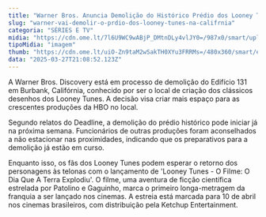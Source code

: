 ```yaml
---
title: "Warner Bros. Anuncia Demolição do Histórico Prédio dos Looney Tunes na Califórnia"
slug: "warner-vai-demolir-o-prdio-dos-looney-tunes-na-califrnia"
categoria: "SÉRIES E TV"
midia: "https://cdn.ome.lt/7l6U9WC9wABjP_DMtnDLy4vlJY0=/987x0/smart/uploads/conteudo/fotos/looney-tunes.png"
tipoMidia: "imagem"
thumb: "https://cdn.ome.lt/uiO-Zn9taM2wSakTH0XYu3FRRMs=/480x360/smart/extras/conteudos/looney-tunes.png"
data: "2025-03-27T21:08:52.123Z"
---
```


A Warner Bros. Discovery está em processo de demolição do Edifício 131 em Burbank, Califórnia, conhecido por ser o local de criação dos clássicos desenhos dos Looney Tunes. A decisão visa criar mais espaço para as crescentes produções da HBO no local. 

Segundo relatos do Deadline, a demolição do prédio histórico pode iniciar já na próxima semana. Funcionários de outras produções foram aconselhados a não estacionar nas proximidades, indicando que os preparativos para a demolição já estão em curso. 

Enquanto isso, os fãs dos Looney Tunes podem esperar o retorno dos personagens às telonas com o lançamento de 'Looney Tunes - O Filme: O Dia Que A Terra Explodiu'. O filme, uma aventura de ficção científica estrelada por Patolino e Gaguinho, marca o primeiro longa-metragem da franquia a ser lançado nos cinemas. A estreia está marcada para 10 de abril nos cinemas brasileiros, com distribuição pela Ketchup Entertainment.